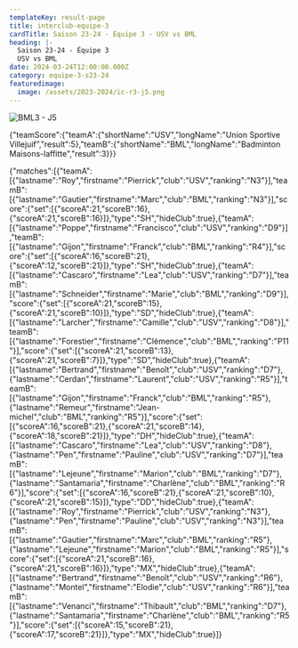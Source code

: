 ```yaml
---
templateKey: result-page
title: interclub-equipe-3
cardTitle: Saison 23-24 - Équipe 3 - USV vs BML 
heading: |-
  Saison 23-24 - Équipe 3
  USV vs BML
date: 2024-03-24T12:00:00.000Z
category: equipe-3-s23-24
featuredimage:
  image: /assets/2023-2024/ic-r3-j5.png
---
```

![](/assets/2023-2024/ic-r3-j5.png "BML3 - J5")

<teamscoreboard>{"teamScore":{"teamA":{"shortName":"USV","longName":"Union Sportive Villejuif","result":5},"teamB":{"shortName":"BML","longName":"Badminton Maisons-laffitte","result":3}}}</teamscoreboard>

<scoreboard>{"matches":[{"teamA":[{"lastname":"Roy","firstname":"Pierrick","club":"USV","ranking":"N3"}],"teamB":[{"lastname":"Gautier","firstname":"Marc","club":"BML","ranking":"N3"}],"score":{"set":[{"scoreA":21,"scoreB":16},{"scoreA":21,"scoreB":16}]},"type":"SH","hideClub":true},{"teamA":[{"lastname":"Poppe","firstname":"Francisco","club":"USV","ranking":"D9"}],"teamB":[{"lastname":"Gijon","firstname":"Franck","club":"BML","ranking":"R4"}],"score":{"set":[{"scoreA":16,"scoreB":21},{"scoreA":12,"scoreB":21}]},"type":"SH","hideClub":true},{"teamA":[{"lastname":"Cascaro","firstname":"Lea","club":"USV","ranking":"D7"}],"teamB":[{"lastname":"Schneider","firstname":"Marie","club":"BML","ranking":"D9"}],"score":{"set":[{"scoreA":21,"scoreB":15},{"scoreA":21,"scoreB":10}]},"type":"SD","hideClub":true},{"teamA":[{"lastname":"Larcher","firstname":"Camille","club":"USV","ranking":"D8"}],"teamB":[{"lastname":"Forestier","firstname":"Clémence","club":"BML","ranking":"P11"}],"score":{"set":[{"scoreA":21,"scoreB":13},{"scoreA":21,"scoreB":7}]},"type":"SD","hideClub":true},{"teamA":[{"lastname":"Bertrand","firstname":"Benoît","club":"USV","ranking":"D7"},{"lastname":"Cerdan","firstname":"Laurent","club":"USV","ranking":"R5"}],"teamB":[{"lastname":"Gijon","firstname":"Franck","club":"BML","ranking":"R5"},{"lastname":"Remeur","firstname":"Jean-michel","club":"BML","ranking":"R5"}],"score":{"set":[{"scoreA":16,"scoreB":21},{"scoreA":21,"scoreB":14},{"scoreA":18,"scoreB":21}]},"type":"DH","hideClub":true},{"teamA":[{"lastname":"Cascaro","firstname":"Lea","club":"USV","ranking":"D8"},{"lastname":"Pen","firstname":"Pauline","club":"USV","ranking":"D7"}],"teamB":[{"lastname":"Lejeune","firstname":"Marion","club":"BML","ranking":"D7"},{"lastname":"Santamaria","firstname":"Charlène","club":"BML","ranking":"R6"}],"score":{"set":[{"scoreA":16,"scoreB":21},{"scoreA":21,"scoreB":10},{"scoreA":21,"scoreB":15}]},"type":"DD","hideClub":true},{"teamA":[{"lastname":"Roy","firstname":"Pierrick","club":"USV","ranking":"N3"},{"lastname":"Pen","firstname":"Pauline","club":"USV","ranking":"N3"}],"teamB":[{"lastname":"Gautier","firstname":"Marc","club":"BML","ranking":"R5"},{"lastname":"Lejeune","firstname":"Marion","club":"BML","ranking":"R5"}],"score":{"set":[{"scoreA":21,"scoreB":16},{"scoreA":21,"scoreB":16}]},"type":"MX","hideClub":true},{"teamA":[{"lastname":"Bertrand","firstname":"Benoît","club":"USV","ranking":"R6"},{"lastname":"Montel","firstname":"Elodie","club":"USV","ranking":"R6"}],"teamB":[{"lastname":"Venanci","firstname":"Thibault","club":"BML","ranking":"D7"},{"lastname":"Santamaria","firstname":"Charlène","club":"BML","ranking":"R5"}],"score":{"set":[{"scoreA":15,"scoreB":21},{"scoreA":17,"scoreB":21}]},"type":"MX","hideClub":true}]}</scoreboard>